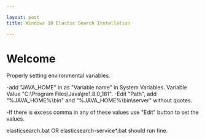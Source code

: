 ```yaml
---

layout: post
title: Windows 10 Elastic Search Installation

---
```

# Welcome

Properly setting environmental variables.

-add "JAVA_HOME" in as "Variable name" in System Variables. Variable Value "C:\Program Files\Java\jre1.8.0_181". -Edit "Path", add "%JAVA_HOME%\bin" and "%JAVA_HOME%\bin\server" without quotes. 


-If there is excess comma in any of these values use "Edit" button to set the values.

elasticsearch.bat OR elasticsearch-service*.bat should run fine.

